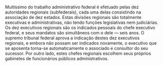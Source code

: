 ﻿Muitíssimo do trabalho administrativo federal é efetuado pelas dez autoridades regionais (subfederais), cada uma delas consistindo na associação de dez estados. Estas divisões regionais são totalmente executivas e administrativas, não tendo funções legislativas nem judiciárias. Os dez executivos regionais são os indicados pessoais do chefe executivo federal, e seus mandatos são simultâneos com o dele — seis anos. O supremo tribunal federal aprova a indicação destes dez executivos regionais, e embora não possam ser indicados novamente, o executivo que se aposenta torna-se automaticamente o associado e consultor do seu sucessor. Por outro lado, estes chefes regionais escolhem seus próprios gabinetes de funcionários públicos administrativos.